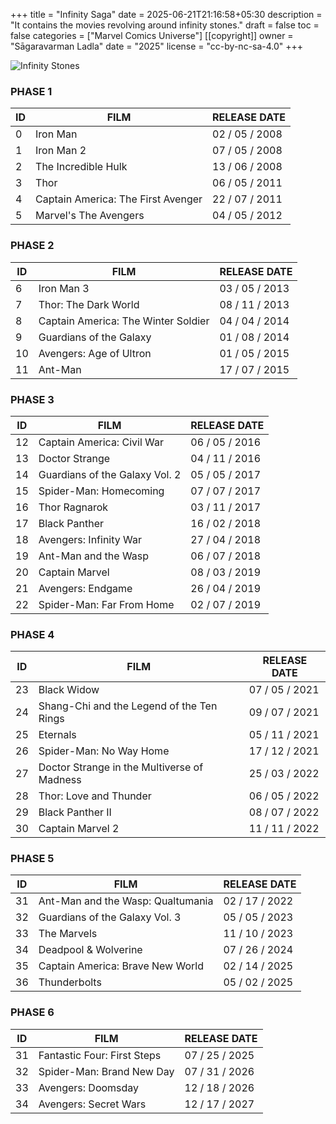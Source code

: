 +++
title = "Infinity Saga"
date = 2025-06-21T21:16:58+05:30
description = "It contains the movies revolving around infinity stones."
draft = false
toc = false
categories = ["Marvel Comics Universe"]
[[copyright]]
  owner = "Sāgaravarman Ladla"
  date = "2025"
  license = "cc-by-nc-sa-4.0"
+++

![Infinity Stones](./images/infinity-stones.bpg)

### PHASE 1
ID | FILM                                | RELEASE DATE  
---|-------------------------------------|---------------
0  | Iron Man                            | 02 / 05 / 2008
1  | Iron Man 2                          | 07 / 05 / 2008
2  | The Incredible Hulk                 | 13 / 06 / 2008
3  | Thor                                | 06 / 05 / 2011
4  | Captain America: The First Avenger  | 22 / 07 / 2011
5  | Marvel's The Avengers               | 04 / 05 / 2012

### PHASE 2
ID | FILM                                | RELEASE DATE  
---|-------------------------------------|---------------
6  | Iron Man 3                          | 03 / 05 / 2013
7  | Thor: The Dark World                | 08 / 11 / 2013
8  | Captain America: The Winter Soldier | 04 / 04 / 2014
9  | Guardians of the Galaxy             | 01 / 08 / 2014
10 | Avengers: Age of Ultron             | 01 / 05 / 2015
11 | Ant-Man                             | 17 / 07 / 2015

### PHASE 3
ID | FILM                                | RELEASE DATE  
---|-------------------------------------|---------------
12 | Captain America: Civil War          | 06 / 05 / 2016
13 | Doctor Strange                      | 04 / 11 / 2016
14 | Guardians of the Galaxy Vol. 2      | 05 / 05 / 2017
15 | Spider-Man: Homecoming              | 07 / 07 / 2017
16 | Thor Ragnarok                       | 03 / 11 / 2017
17 | Black Panther                       | 16 / 02 / 2018
18 | Avengers: Infinity War              | 27 / 04 / 2018
19 | Ant-Man and the Wasp                | 06 / 07 / 2018
20 | Captain Marvel                      | 08 / 03 / 2019
21 | Avengers: Endgame                   | 26 / 04 / 2019
22 | Spider-Man: Far From Home           | 02 / 07 / 2019

### PHASE 4
ID | FILM                                        | RELEASE DATE  
---|---------------------------------------------|---------------
23 | Black Widow                                 | 07 / 05 / 2021
24 | Shang-Chi and the Legend of the Ten Rings   | 09 / 07 / 2021
25 | Eternals                                    | 05 / 11 / 2021
26 | Spider-Man: No Way Home                     | 17 / 12 / 2021
27 | Doctor Strange in the Multiverse of Madness | 25 / 03 / 2022
28 | Thor: Love and Thunder                      | 06 / 05 / 2022
29 | Black Panther II                            | 08 / 07 / 2022
30 | Captain Marvel 2                            | 11 / 11 / 2022

### PHASE 5
ID | FILM                                        | RELEASE DATE  
---|---------------------------------------------|---------------
31 | Ant-Man and the Wasp: Qualtumania           | 02 / 17 / 2022
32 | Guardians of the Galaxy Vol. 3              | 05 / 05 / 2023
33 | The Marvels                                 | 11 / 10 / 2023
34 | Deadpool & Wolverine                        | 07 / 26 / 2024
35 | Captain America: Brave New World            | 02 / 14 / 2025
36 | Thunderbolts                                | 05 / 02 / 2025

### PHASE 6
ID | FILM                                        | RELEASE DATE  
---|---------------------------------------------|---------------
31 | Fantastic Four: First Steps                 | 07 / 25 / 2025
32 | Spider-Man: Brand New Day                   | 07 / 31 / 2026
33 | Avengers: Doomsday                          | 12 / 18 / 2026
34 | Avengers: Secret Wars                       | 12 / 17 / 2027


<!-- <img
  data-sizes="auto"
  data-src="./images/infinity-stones.gif"
  data-srcset="./images/infinity-stones.gif ./images/infinity-stones.gif"
  class="lazyload" /> -->
